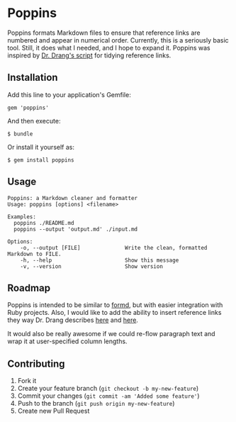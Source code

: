 # Poppins

Poppins formats Markdown files to ensure that reference links are
numbered and appear in numerical order.  Currently, this is a seriously
basic tool.  Still, it does what I needed, and I hope to expand it.
Poppins was inspired by [Dr. Drang's script][1] for tidying reference
links.

## Installation

Add this line to your application's Gemfile:

    gem 'poppins'

And then execute:

    $ bundle

Or install it yourself as:

    $ gem install poppins

## Usage

    Poppins: a Markdown cleaner and formatter
    Usage: poppins [options] <filename>
    
    Examples:
      poppins ./README.md
      poppins --output 'output.md' ./input.md
    
    Options:
        -o, --output [FILE]              Write the clean, formatted Markdown to FILE.
        -h, --help                       Show this message
        -v, --version                    Show version

## Roadmap

Poppins is intended to be similar to [formd](http://www.drbunsen.org/formd-a-markdown-formatting-tool.html), but with easier integration with Ruby projects.  Also, I would like to add the ability to insert reference links they way Dr. Drang describes [here](http://www.leancrew.com/all-this/2012/08/markdown-reference-links-in-bbedit/) and [here](http://www.leancrew.com/all-this/2012/08/more-markdown-reference-links-in-bbedit/).

It would also be really awesome if we could re-flow paragraph text and
wrap it at user-specified column lengths.


## Contributing

1. Fork it
2. Create your feature branch (`git checkout -b my-new-feature`)
3. Commit your changes (`git commit -am 'Added some feature'`)
4. Push to the branch (`git push origin my-new-feature`)
5. Create new Pull Request


[1]: http://www.leancrew.com/all-this/2012/09/tidying-markdown-reference-links/

